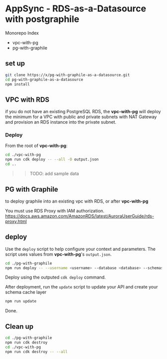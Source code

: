 # AppSync - RDS-as-a-Datasource with postgraphile

Monorepo Index
- vpc-with-pg
- pg-with-graphile

## set up

```sh
git clone https://x/pg-with-graphile-as-a-datasource.git
cd pg-with-graphile-as-a-datasource
npm install
```

## VPC with RDS
if you do not have an existing PostgreSQL RDS, the **vpc-with-pg** will deploy the minimum for a VPC with public and private subnets with NAT Gateway and provision an RDS  instance into the private subnet.

### Deploy

From the root of **vpc-with-pg**:

```sh
cd ./vpc-with-pg
npm run cdk deploy -- --all -O output.json
cd ..
```

>> TODO: add sample data

## PG with Graphile
to deploy graphile into an existing vpc with RDS, or after **vpc-with-pg** 

You must use RDS Proxy with IAM authorization.
https://docs.aws.amazon.com/AmazonRDS/latest/AuroraUserGuide/rds-proxy.html
## deploy

Use the `deploy` script to help configure your context and parameters. The script uses values from **vpc-with-pg**'s `output.json`.

```bash
cd ./pg-with-graphile
npm run deploy -- --username <username> --database <database> --schemas <schemas>
```

Deploy using the outputed `cdk deploy` command.

After deployment, run the `update` script to update your API and create your schema cache layer

```bash
npm run update
```

Done.
## Clean up

```sh
cd ./pg-with-graphile
npm run cdk destroy
cd ./vpc-with-pg
npm run cdk destroy -- --all
```
